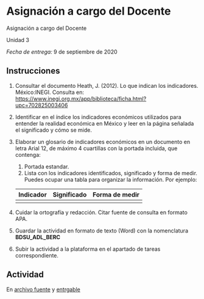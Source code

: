# Asignación a cargo del Docente

Asignación a cargo del Docente

Unidad 3

_Fecha de entrega:_ 9 de septiembre de 2020


## Instrucciones

1. Consultar el documento Heath, J. (2012). Lo que indican los indicadores. México:INEGI. Consulta en: <https://www.inegi.org.mx/app/biblioteca/ficha.html?upc=702825003406>

2. Identificar en el índice los indicadores económicos utilizados para entender la realidad económica en México y leer en la página señalada el significado y cómo se mide.

3. Elaborar un glosario de indicadores económicos en un documento en letra Arial 12, de máximo 4 cuartillas con la portada incluida, que contenga:
    1. Portada estandar.
    2. Lista con los indicadores identificados, significado y forma de medir. Puedes ocupar una tabla para organizar la información. Por ejemplo:
    
    |Indicador|Significado|Forma de medir|
    |---|---|---|
    | | | |

4. Cuidar la ortografía y redacción. Citar fuente de consulta en formato APA.

5. Guardar la actividad en formato de texto (Word) con la nomenclatura __BDSU_ADL_BERC__

6. Subir la actividad a la plataforma en el apartado de tareas correspondiente.

## Actividad

En [archivo fuente](./BDSU_Z_ADL_BERC.tex) y [entrgable](./BDSU_Z_ADL_BERC.pdf)